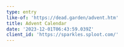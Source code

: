 ```yaml
---
type: entry
like-of: 'https://dead.garden/advent.htm'
title: Advent Calendar
date: '2023-12-01T06:43:59.039Z'
client_id: 'https://sparkles.sploot.com/'
---
```


